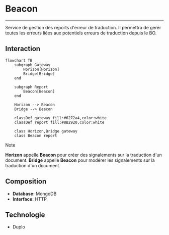 # Beacon

---

Service de gestion des reports d'erreur de traduction. Il permettra de gerer toutes les erreurs liées aux potentiels erreurs de traduction depuis le BO.

## Interaction

```mermaid
flowchart TB
    subgraph Gateway
        Horizon[Horizon]
        Bridge[Bridge]
    end

	subgraph Report
		Beacon[Beacon]
	end

	Horizon --> Beacon
	Bridge --> Beacon
	
    classDef gateway fill:#6272a4,color:white
	classDef report fill:#8B2920,color:white

    class Horizon,Bridge gateway
	class Beacon report
```

> [!NOTE]
> **Horizon** appelle **Beacon** pour créer des signalements sur la traduction d'un document.
> **Bridge** appelle **Beacon** pour modérer les signalements sur la traduction d'un document.

## Composition

- **Database:** MongoDB
- **Interface:** HTTP

## Technologie

- Duplo